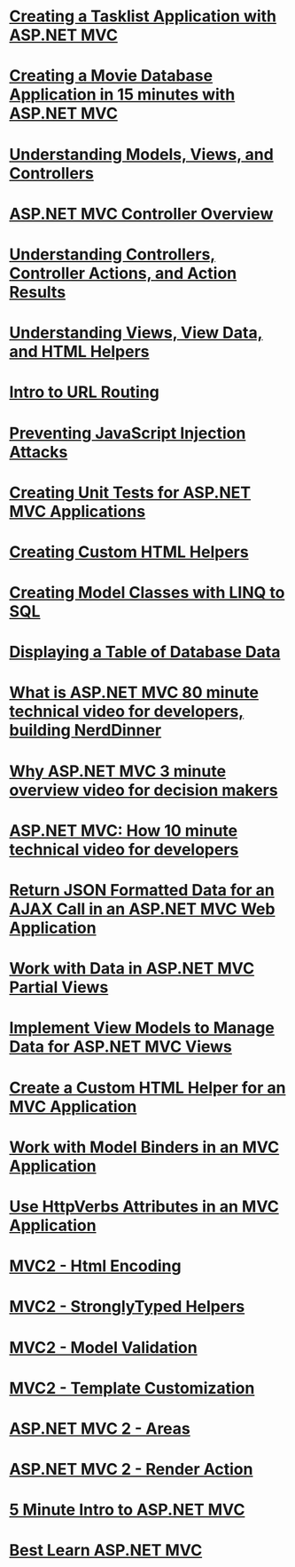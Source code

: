 # [Creating a Tasklist Application with ASP.NET MVC](creating-a-tasklist-application-with-aspnet-mvc.md)
# [Creating a Movie Database Application in 15 minutes with ASP.NET MVC](creating-a-movie-database-application-in-15-minutes-with-aspnet-mvc.md)
# [Understanding Models, Views, and Controllers](understanding-models-views-and-controllers.md)
# [ASP.NET MVC Controller Overview](aspnet-mvc-controller-overview.md)
# [Understanding Controllers, Controller Actions, and Action Results](understanding-controllers-controller-actions-and-action-results.md)
# [Understanding Views, View Data, and HTML Helpers](understanding-views-view-data-and-html-helpers.md)
# [Intro to URL Routing](an-introduction-to-url-routing.md)
# [Preventing JavaScript Injection Attacks](preventing-javascript-injection-attacks.md)
# [Creating Unit Tests for ASP.NET MVC Applications](creating-unit-tests-for-aspnet-mvc-applications.md)
# [Creating Custom HTML Helpers](creating-custom-html-helpers.md)
# [Creating Model Classes with LINQ to SQL](creating-model-classes-with-linq-to-sql.md)
# [Displaying a Table of Database Data](displaying-a-table-of-database-data.md)
# [What is ASP.NET MVC 80 minute technical video for developers, building NerdDinner](what-is-aspnet-mvc-80-minute-technical-video-for-developers-building-nerddinner.md)
# [Why ASP.NET MVC 3 minute overview video for decision makers](why-aspnet-mvc-3-minute-overview-video-for-decision-makers.md)
# [ASP.NET MVC: How 10 minute technical video for developers](aspnet-mvc-how-10-minute-technical-video-for-developers.md)
# [Return JSON Formatted Data for an AJAX Call in an ASP.NET MVC Web Application](how-do-i-return-json-formatted-data-for-an-ajax-call-in-an-aspnet-mvc-web-application.md)
# [Work with Data in ASP.NET MVC Partial Views](how-do-i-work-with-data-in-aspnet-mvc-partial-views.md)
# [Implement View  Models to Manage Data for ASP.NET MVC Views](how-do-i-implement-view-models-to-manage-data-for-aspnet-mvc-views.md)
# [Create a Custom HTML Helper for an MVC Application](how-do-i-create-a-custom-html-helper-for-an-mvc-application.md)
# [Work with Model Binders in an MVC Application](how-do-i-work-with-model-binders-in-an-mvc-application.md)
# [Use HttpVerbs Attributes in an MVC Application](how-do-i-use-httpverbs-attributes-in-an-mvc-application.md)
# [MVC2 - Html Encoding](mvc2-html-encoding.md)
# [MVC2 - StronglyTyped Helpers](mvc2-stronglytyped-helpers.md)
# [MVC2 - Model Validation](mvc2-model-validation.md)
# [MVC2 - Template Customization](mvc2-template-customization.md)
# [ASP.NET MVC 2 - Areas](aspnet-mvc-2-areas.md)
# [ASP.NET MVC 2 - Render Action](aspnet-mvc-2-render-action.md)
# [5 Minute Intro to ASP.NET MVC](5-minute-introduction-to-aspnet-mvc.md)
# [Best Learn ASP.NET MVC](how-to-best-learn-asp-net-mvc.md)
